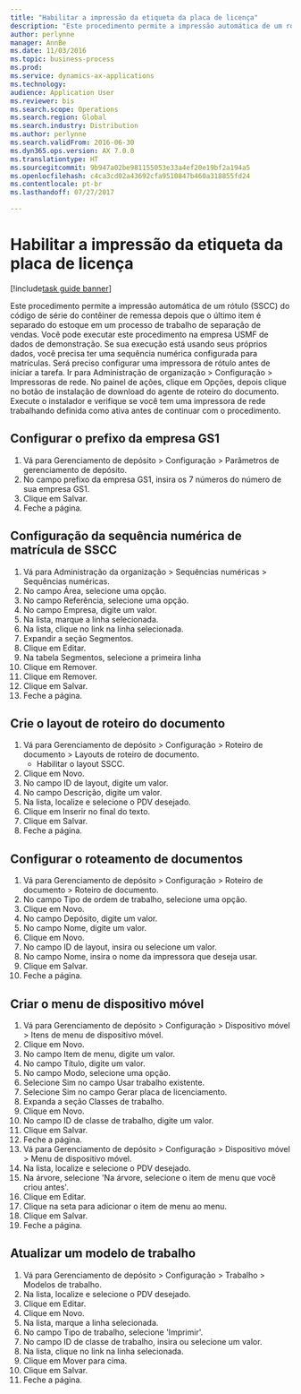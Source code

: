 ```yaml
--- 
title: "Habilitar a impressão da etiqueta da placa de licença"
description: "Este procedimento permite a impressão automática de um rótulo (SSCC) do código de série do contêiner de remessa depois que o último item é separado do estoque em um processo de trabalho de separação de vendas."
author: perlynne
manager: AnnBe
ms.date: 11/03/2016
ms.topic: business-process
ms.prod: 
ms.service: dynamics-ax-applications
ms.technology: 
audience: Application User
ms.reviewer: bis
ms.search.scope: Operations
ms.search.region: Global
ms.search.industry: Distribution
ms.author: perlynne
ms.search.validFrom: 2016-06-30
ms.dyn365.ops.version: AX 7.0.0
ms.translationtype: HT
ms.sourcegitcommit: 9b947a02be981155053e33a4ef20e19bf2a194a5
ms.openlocfilehash: c4ca3cd02a43692cfa9510847b460a318855fd24
ms.contentlocale: pt-br
ms.lasthandoff: 07/27/2017

---
```

# <a name="enable-license-plate-label-printing"></a>Habilitar a impressão da etiqueta da placa de licença

[!include[task guide banner](../../includes/task-guide-banner.md)]

Este procedimento permite a impressão automática de um rótulo (SSCC) do código de série do contêiner de remessa depois que o último item é separado do estoque em um processo de trabalho de separação de vendas. Você pode executar este procedimento na empresa USMF de dados de demonstração. Se sua execução está usando seus próprios dados, você precisa ter uma sequência numérica configurada para matrículas. Será preciso configurar uma impressora de rótulo antes de iniciar a tarefa. Ir para Administração de organização > Configuração > Impressoras de rede. No painel de ações, clique em Opções, depois clique no botão de instalação de download do agente de roteiro do documento. Execute o instalador e verifique se você tem uma impressora de rede trabalhando definida como ativa antes de continuar com o procedimento.


## <a name="set-up-the-gs1-company-prefix"></a>Configurar o prefixo da empresa GS1
1. Vá para Gerenciamento de depósito > Configuração > Parâmetros de gerenciamento de depósito.
2. No campo prefixo da empresa GS1, insira os 7 números do número de sua empresa GS1.
3. Clique em Salvar.
4. Feche a página.

## <a name="setup-the-sscc-license-plate-number-sequence"></a>Configuração da sequência numérica de matrícula de SSCC
1. Vá para Administração da organização > Sequências numéricas > Sequências numéricas.
2. No campo Área, selecione uma opção.
3. No campo Referência, selecione uma opção.
4. No campo Empresa, digite um valor.
5. Na lista, marque a linha selecionada.
6. Na lista, clique no link na linha selecionada.
7. Expandir a seção Segmentos.
8. Clique em Editar.
9. Na tabela Segmentos, selecione a primeira linha
10. Clique em Remover.
11. Clique em Remover.
12. Clique em Salvar.
13. Feche a página.

## <a name="create-the-document-route-layout"></a>Crie o layout de roteiro do documento
1. Vá para Gerenciamento de depósito > Configuração > Roteiro de documento > Layouts de roteiro de documento.
    * Habilitar o layout SSCC.  
2. Clique em Novo.
3. No campo ID de layout, digite um valor.
4. No campo Descrição, digite um valor.
5. Na lista, localize e selecione o PDV desejado.
6. Clique em Inserir no final do texto.
7. Clique em Salvar.
8. Feche a página.

## <a name="set-up-the-document-routing"></a>Configurar o roteamento de documentos
1. Vá para Gerenciamento de depósito > Configuração > Roteiro de documento > Roteiro de documento.
2. No campo Tipo de ordem de trabalho, selecione uma opção.
3. Clique em Novo.
4. No campo Depósito, digite um valor.
5. No campo Nome, digite um valor.
6. Clique em Novo.
7. No campo ID de layout, insira ou selecione um valor.
8. No campo Nome, insira o nome da impressora que deseja usar.
9. Clique em Salvar.
10. Feche a página.

## <a name="create-mobile-device-menu"></a>Criar o menu de dispositivo móvel
1. Vá para Gerenciamento de depósito > Configuração > Dispositivo móvel > Itens de menu de dispositivo móvel.
2. Clique em Novo.
3. No campo Item de menu, digite um valor.
4. No campo Título, digite um valor.
5. No campo Modo, selecione uma opção.
6. Selecione Sim no campo Usar trabalho existente.
7. Selecione Sim no campo Gerar placa de licenciamento.
8. Expanda a seção Classes de trabalho.
9. Clique em Novo.
10. No campo ID de classe de trabalho, digite um valor.
11. Clique em Salvar.
12. Feche a página.
13. Vá para Gerenciamento de depósito > Configuração > Dispositivo móvel > Menu de dispositivo móvel.
14. Na lista, localize e selecione o PDV desejado.
15. Na árvore, selecione 'Na árvore, selecione o item de menu que você criou antes'.
16. Clique em Editar.
17. Clique na seta para adicionar o item de menu ao menu.
18. Clique em Salvar.
19. Feche a página.

## <a name="update-a-work-template"></a>Atualizar um modelo de trabalho
1. Vá para Gerenciamento de depósito > Configuração > Trabalho > Modelos de trabalho.
2. Na lista, localize e selecione o PDV desejado.
3. Clique em Editar.
4. Clique em Novo.
5. Na lista, marque a linha selecionada.
6. No campo Tipo de trabalho, selecione 'Imprimir'.
7. No campo ID de classe de trabalho, insira ou selecione um valor.
8. Na lista, clique no link na linha selecionada.
9. Clique em Mover para cima.
10. Clique em Salvar.
11. Feche a página.


